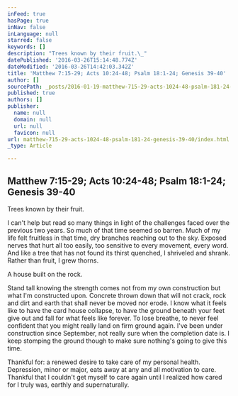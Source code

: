 ```yaml
---
inFeed: true
hasPage: true
inNav: false
inLanguage: null
starred: false
keywords: []
description: "Trees known by their fruit.\_"
datePublished: '2016-03-26T15:14:48.774Z'
dateModified: '2016-03-26T14:42:03.342Z'
title: 'Matthew 7:15-29; Acts 10:24-48; Psalm 18:1-24; Genesis 39-40'
author: []
sourcePath: _posts/2016-01-19-matthew-715-29-acts-1024-48-psalm-181-24-genesis-39-40.md
published: true
authors: []
publisher:
  name: null
  domain: null
  url: null
  favicon: null
url: matthew-715-29-acts-1024-48-psalm-181-24-genesis-39-40/index.html
_type: Article

---
```

## Matthew 7:15-29; Acts 10:24-48; Psalm 18:1-24; Genesis 39-40

Trees known by their fruit. 

I can't help but read so many things in light of the challenges faced over the previous two years. So much of that time seemed so barren. Much of my life felt fruitless in that time, dry branches reaching out to the sky. Exposed nerves that hurt all too easily, too sensitive to every movement, every word. And like a tree that has not found its thirst quenched, I shriveled and shrank. Rather than fruit, I grew thorns.

A house built on the rock.

Stand tall knowing the strength comes not from my own construction but what I'm constructed upon. Concrete thrown down that will not crack, rock and dirt and earth that shall never be moved nor erode. I know what it feels like to have the card house collapse, to have the ground beneath your feet give out and fall for what feels like forever. To lose breathe, to never feel confident that you might really land on firm ground again. I've been under construction since September, not really sure when the completion date is. I keep stomping the ground though to make sure nothing's going to give this time. 

Thankful for: a renewed desire to take care of my personal health. Depression, minor or major, eats away at any and all motivation to care. Thankful that I couldn't get myself to care again until I realized how cared for I truly was, earthly and supernaturally.
